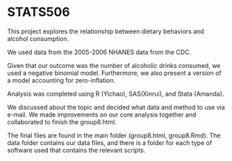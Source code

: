 # STATS506

This project explores the relationship between dietary behaviors and alcohol consumption. 

We used data from the 2005-2006 NHANES data from the CDC. 

Given that our outcome was the number of alcoholic drinks consumed, we used a negative binomial model. Furthermore, we also present a version of a model accounting for zero-inflation. 

Analysis was completed using R (Yichao), SAS(Xinrui), and Stata (Amanda).

We discussed about the topic and decided what data and method to use via e-mail. We made improvements on our core analysis together and collaborated to finish the group8.html.

The final files are found in the main folder (group8.html, group8.Rmd). The data folder contains our data files, and there is a folder for each type of software used that contains the relevant scripts.
